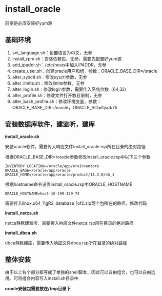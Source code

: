# install_oracle

前提是必须安装好yum源

## 基础环境

1. set_language.sh：设置语言为中文，无参
2. install_rpm.sh：安装依赖包，无参，需要先配置好yum源
3. add_ipaddr.sh：/etc/hosts中加入IPADDR，无参
4. create_user.sh：创建oracle用户和组，参数：ORACLE_BASE_DIR=/oracle
5. alter_sysctl.sh：修改sysctl参数，无参
6. alter_limits.sh：修改limits参数，无参
7. alter_login.sh：修改login参数，需要传入系统位数（64,32）
8. alter_profile.sh：修改文件打开数目限制，无参
9. alter_bash_profile.sh：修改环境变量，参数：ORACLE_BASE_DIR=/oracle，ORACLE_SID=ltjsdb75

## 安装数据库软件，建监听，建库

**install_oracle.sh**

安装oracle软件，需要传入响应文件install_oracle.rsp所在目录的绝对路径

根据ORACLE_BASE_DIR=/oracle参数修改install_oracle.rsp中以下三个参数

```
INVENTORY_LOCATION=/oracle/app/oraInventory
ORACLE_BASE=/oracle/app/oracle
ORACLE_HOME=/oracle/app/oracle/product/11.2.0/db_1
```

根据hostname命令设置install_oracle.rsp中ORACLE_HOSTNAME

```
ORACLE_HOSTNAME=host-10-199-129-74
```

需要传入linux.x64_11gR2_database_1of2.zip两个包所在的路径，修改代码

**install_netca.sh**

netca静默建监听，需要传入响应文件netca.rsp所在目录的绝对路径

**install_dbca.sh**

dbca静默建库，需要传入响应文件dbca.rsp所在目录的绝对路径

## 整体安装

由于以上各个部分都写成了单独的shell脚本，因此可以自由组合，也可以自由选用。可将组合内容写入install.sh目录中

**oracle安装包需要放在/tmp目录下**






